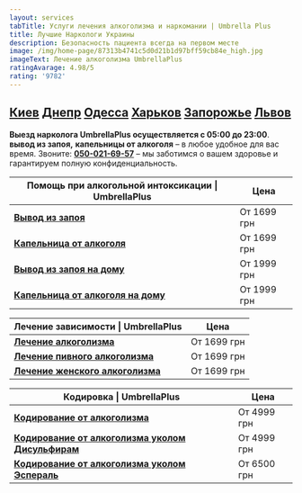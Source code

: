 ```yaml
---
layout: services
tabTitle: Услуги лечения алкоголизма и наркомании | Umbrella Plus
title: Лучшие Наркологи Украины
description: Безопасность пациента всегда на первом месте
image: /img/home-page/87313b4741c5d0d21b1d97bff59cb84e_high.jpg
imageText: Лечение алкоголизма UmbrellaPlus
ratingAvarage: 4.98/5
rating: '9782'
---
```


## [Киев](https://umbrella-plus.com.ua/kiev/) [Днепр](https://umbrella-plus.com.ua/dnepr/) [Одесса](https://umbrella-plus.com.ua/lechenie-alc/) [Харьков](https://umbrella-plus.com.ua/kharkiv/) [Запорожье](https://umbrella-plus.com.ua/zaporozie/) [Львов](https://umbrella-plus.com.ua/lviv/)

**Выезд нарколога UmbrellaPlus осуществляется с 05:00 до 23:00**. **вывод из запоя,** **капельницы от алкоголя**  – в любое удобное для вас время. Звоните: **[050-021-69-57](tel:0500216957)** – мы заботимся о вашем здоровье и гарантируем полную конфиденциальность.

| Помощь при алкогольной интоксикации \| UmbrellaPlus                              | Цена        |
| -------------------------------------------------------------------------------- | ----------- |
| **[Вывод из запоя](Vivod-iz-zapoia-UmbrellaPlus)**                               | От 1699 грн |
| **[Капельница от алкоголя](kapelnica-ot-alkogolia-UmbrellaPlus)**                | От 1699 грн |
| **[Вывод из запоя на дому](Vivod-iz-zapoia-na-domy-UmbrellaPlus)**               | От 1999 грн |
| **[Капельница от алкоголя на дому](Kapelnica_ot_alkogola_na_domy_UmbrellaPlus)** | От 1999 грн |

| Лечение зависимости \| UmbrellaPlus                                            | Цена        |
| ------------------------------------------------------------------------------ | ----------- |
| **[Лечение алкоголизма](lechenie-alkogolizma)**                                | От 1699 грн |
| **[Лечение пивного алкоголизма](lechenie-pivnogo-alkogolizma-UmbrellaPlus)**   | От 1699 грн |
| **[Лечение женского алкоголизма](lechenie-jenskogo-alkogolizma-umbrellaplus)** | От 1699 грн |

| Кодировка \| UmbrellaPlus                                                                           | Цена        |
| --------------------------------------------------------------------------------------------------- | ----------- |
| **[Кодирование от алкоголизма](kodirovka-ot-alkogolia-umbrellaplus)**                               | От 4999 грн |
| **[Кодирование от алкоголизма уколом Дисульфирам](kodirovka-ot-alkogolia-disulfiram-umbrellaplus)** | От 4999 грн |
| **[Кодирование от алкоголизма уколом Эспераль](kodirovka-ot-alkogolizma-espiarl-umbrellaplus)**     | От 6500 грн |
